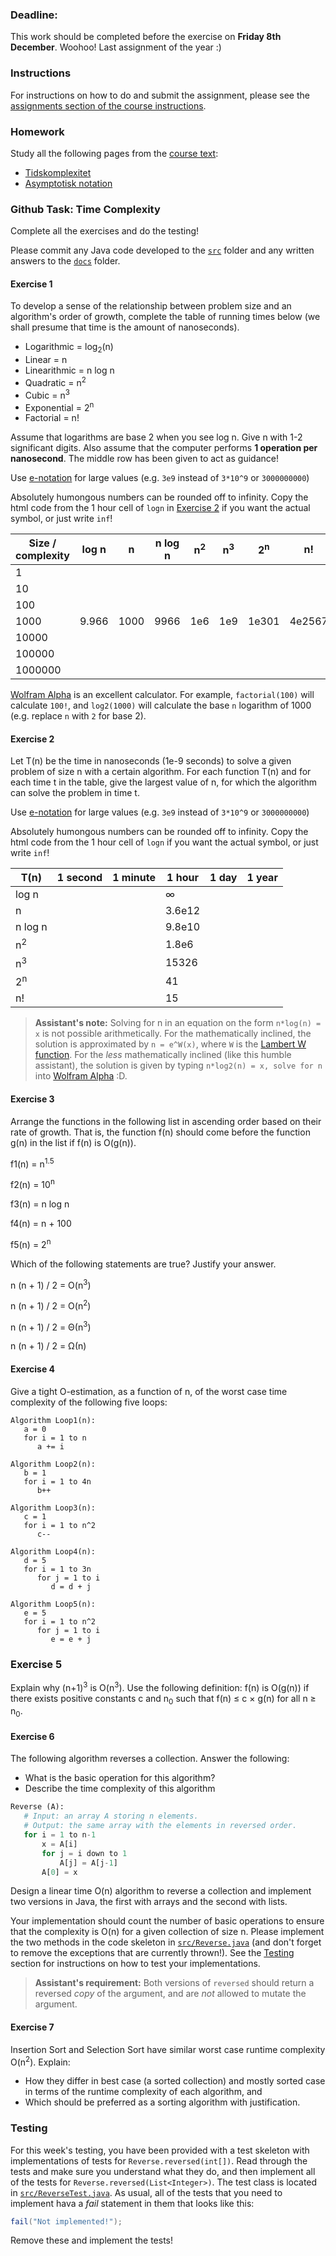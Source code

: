 ### Deadline:
This work should be completed before the exercise on **Friday 8th December**.
Woohoo! Last assignment of the year :)

### Instructions
For instructions on how to do and submit the assignment, please see the
[assignments section of the course instructions](https://gits-15.sys.kth.se/inda-17/course-instructions#assignments).

### Homework
Study all the following pages from the [course text](http://www.nada.kth.se/~snilsson/algoritmer):

- [Tidskomplexitet](http://www.nada.kth.se/~snilsson/algoritmer/tidskomplexitet/)
- [Asymptotisk notation](http://www.nada.kth.se/~snilsson/algoritmer/ordo-notation/)

### Github Task: Time Complexity
Complete all the exercises and do the testing!

Please commit any Java code developed to the [`src`](src) folder and any
written answers to the [`docs`](docs) folder.

#### Exercise 1
To develop a sense of the relationship between problem size and an algorithm's
order of growth, complete the table of running times below (we shall
presume that time is the amount of nanoseconds).

- Logarithmic = log<sub>2</sub>(n)
- Linear = n
- Linearithmic = n log n
- Quadratic = n<sup>2</sup>
- Cubic = n<sup>3</sup>
- Exponential = 2<sup>n</sup>
- Factorial = n!

Assume that logarithms are base 2 when you see log n. Give n with 1-2
significant digits. Also assume that the computer performs **1 operation per
nanosecond**. The middle row has been given to act as guidance!

Use [e-notation](https://en.wikipedia.org/wiki/Scientific_notation#E-notation)
for large values (e.g. `3e9` instead of `3*10^9` or `3000000000`)

Absolutely humongous numbers can be rounded off to infinity. Copy the html code
from the 1 hour cell of `logn` in [Exercise 2](#exercise-2) if you want the
actual symbol, or just write `inf`!

| Size / complexity |     log n     |       n       |    n log n    |  n<sup>2</sup>   |  n<sup>3</sup>   |   2<sup>n</sup>  |      n!          |
|-------------------|---------------|---------------|---------------|------------------|------------------|------------------|------------------|
| 1                 |               |               |               |                  |                  |                  |                  |
| 10                |               |               |               |                  |                  |                  |                  |
| 100               |               |               |               |                  |                  |                  |                  |
| 1000              | 9.966         | 1000          | 9966          | 1e6              | 1e9              | 1e301            | 4e2567           |
| 10000             |               |               |               |                  |                  |                  |                  |
| 100000            |               |               |               |                  |                  |                  |                  |
| 1000000           |               |               |               |                  |                  |                  |                  |

[Wolfram Alpha](https://www.wolframalpha.com) is an excellent calculator. For
example, `factorial(100)` will calculate `100!`, and `log2(1000)` will
calculate the base `n` logarithm of 1000 (e.g. replace `n` with `2` for
base 2).

#### Exercise 2
Let T(n) be the time in nanoseconds (1e-9 seconds) to solve a given
problem of size n with a certain algorithm. For each function T(n) and for each
time t in the table, give the largest value of n, for which the algorithm can
solve the problem in time t.

Use [e-notation](https://en.wikipedia.org/wiki/Scientific_notation#E-notation)
for large values (e.g. `3e9` instead of `3*10^9` or `3000000000`)

Absolutely humongous numbers can be rounded off to infinity. Copy the html code
from the 1 hour cell of `logn` if you want the actual symbol, or just write
`inf`!

| T(n)          | 1 second | 1 minute |  1 hour  |  1 day   |  1 year  |
| --------------|----------|----------|----------|----------|----------|
| log n         |          |          | &#x221e; |          |          |
| n             |          |          | 3.6e12   |          |          |
| n log n       |          |          | 9.8e10   |          |          |
| n<sup>2</sup> |          |          | 1.8e6    |          |          |
| n<sup>3</sup> |          |          | 15326    |          |          |
| 2<sup>n</sup> |          |          | 41       |          |          |
| n!            |          |          | 15       |          |          |

> **Assistant's note:** Solving for n in an equation on the form `n*log(n) = x`
> is not possible arithmetically. For the mathematically inclined, the solution
> is approximated by `n = e^W(x)`, where `W` is the
> [Lambert W function](https://en.wikipedia.org/wiki/Lambert_W_function). For
> the _less_ mathematically inclined (like this humble assistant), the
> solution is given by typing `n*log2(n) = x, solve for n` into 
> [Wolfram Alpha](https://www.wolframalpha.com) :D.

#### Exercise 3
Arrange the functions in the following list in ascending order based on their
rate of growth. That is, the function f(n) should come before the function g(n)
in the list if f(n) is O(g(n)).

f1(n) = n<sup>1.5</sup>

f2(n) = 10<sup>n</sup>

f3(n) = n log n

f4(n) = n + 100

f5(n) = 2<sup>n</sup>

Which of the following statements are true? Justify your answer.

n (n + 1) / 2 = O(n<sup>3</sup>)

n (n + 1) / 2 = O(n<sup>2</sup>)

n (n + 1) / 2 = Θ(n<sup>3</sup>)

n (n + 1) / 2 = Ω(n)

#### Exercise 4
Give a tight O-estimation, as a function of n, of the worst case time
complexity of the following five loops:

```
Algorithm Loop1(n):
   a = 0
   for i = 1 to n
      a += i

Algorithm Loop2(n):
   b = 1
   for i = 1 to 4n
      b++

Algorithm Loop3(n):
   c = 1
   for i = 1 to n^2
      c--

Algorithm Loop4(n):
   d = 5
   for i = 1 to 3n
      for j = 1 to i
         d = d + j

Algorithm Loop5(n):
   e = 5
   for i = 1 to n^2
      for j = 1 to i
         e = e + j
```

### Exercise 5
Explain why (n+1)<sup>3</sup> is O(n<sup>3</sup>). Use the following
definition: f(n) is O(g(n)) if there exists positive constants c and
n<sub>0</sub> such that f(n) &le; c &times; g(n) for all n &ge; n<sub>0</sub>.

#### Exercise 6
The following algorithm reverses a collection.  Answer the following:

- What is the basic operation for this algorithm?
- Describe the time complexity of this algorithm

```python
Reverse (A):
   # Input: an array A storing n elements.
   # Output: the same array with the elements in reversed order.
   for i = 1 to n-1
       x = A[i]
       for j = i down to 1
           A[j] = A[j-1]
       A[0] = x
```

Design a linear time O(n) algorithm to reverse a collection and implement two
versions in Java, the first with arrays and the second with lists.  

Your implementation should count the number of basic operations to ensure that
the complexity is O(n) for a given collection of size n. Please implement
the two methods in the code skeleton in [`src/Reverse.java`](src/Reverse.java)
(and don't forget to remove the exceptions that are currently thrown!).
See the [Testing](#testing) section for instructions on how to test your
implementations.

> **Assistant's requirement:** Both versions of `reversed` should return a
> reversed _copy_ of the argument, and are _not_ allowed to mutate the
> argument.

#### Exercise 7
Insertion Sort and Selection Sort have similar worst case runtime complexity
O(n<sup>2</sup>).  Explain:

- How they differ in best case (a sorted collection) and mostly sorted case in
  terms of the runtime complexity of each algorithm, and
- Which should be preferred as a sorting algorithm with justification.

### Testing
For this week's testing, you have been provided with a test skeleton with
implementations of tests for `Reverse.reversed(int[])`. Read through
the tests and make sure you understand what they do, and then implement
all of the tests for `Reverse.reversed(List<Integer>)`. The test class
is located in [`src/ReverseTest.java`](src/ReverseTest.java).
As usual, all of the tests that you need to implement hava a _fail_ statement
in them that looks like this: 

```java
fail("Not implemented!");
```

Remove these and implement the tests!
